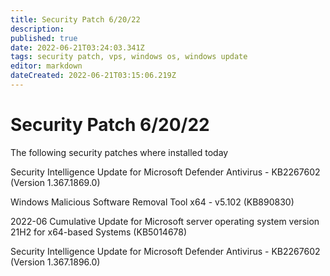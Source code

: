 ```yaml
---
title: Security Patch 6/20/22
description: 
published: true
date: 2022-06-21T03:24:03.341Z
tags: security patch, vps, windows os, windows update
editor: markdown
dateCreated: 2022-06-21T03:15:06.219Z
---
```


# Security Patch 6/20/22
The following security patches where installed today

Security Intelligence Update for Microsoft Defender Antivirus - KB2267602 (Version 1.367.1869.0)

Windows Malicious Software Removal Tool x64 - v5.102 (KB890830)

2022-06 Cumulative Update for Microsoft server operating system version 21H2 for x64-based Systems (KB5014678)

Security Intelligence Update for Microsoft Defender Antivirus - KB2267602 (Version 1.367.1896.0)